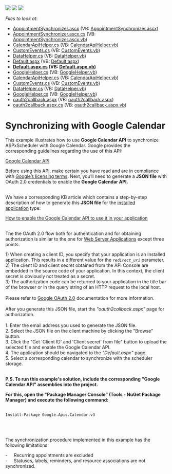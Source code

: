 <!-- default badges list -->
![](https://img.shields.io/endpoint?url=https://codecentral.devexpress.com/api/v1/VersionRange/128547943/16.1.4%2B)
[![](https://img.shields.io/badge/Open_in_DevExpress_Support_Center-FF7200?style=flat-square&logo=DevExpress&logoColor=white)](https://supportcenter.devexpress.com/ticket/details/E502)
[![](https://img.shields.io/badge/📖_How_to_use_DevExpress_Examples-e9f6fc?style=flat-square)](https://docs.devexpress.com/GeneralInformation/403183)
<!-- default badges end -->
<!-- default file list -->
*Files to look at*:

* [AppointmentSynchronizer.ascx](./CS/WebApplication2/AppointmentSynchronizer.ascx) (VB: [AppointmentSynchronizer.ascx](./VB/WebApplication2/AppointmentSynchronizer.ascx))
* [AppointmentSynchronizer.ascx.cs](./CS/WebApplication2/AppointmentSynchronizer.ascx.cs) (VB: [AppointmentSynchronizer.ascx.vb](./VB/WebApplication2/AppointmentSynchronizer.ascx.vb))
* [CalendarApiHelper.cs](./CS/WebApplication2/CalendarApiHelper.cs) (VB: [CalendarApiHelper.vb](./VB/WebApplication2/CalendarApiHelper.vb))
* [CustomEvents.cs](./CS/WebApplication2/CustomEvents.cs) (VB: [CustomEvents.vb](./VB/WebApplication2/CustomEvents.vb))
* [DataHelper.cs](./CS/WebApplication2/DataHelper.cs) (VB: [DataHelper.vb](./VB/WebApplication2/DataHelper.vb))
* [Default.aspx](./CS/WebApplication2/Default.aspx) (VB: [Default.aspx](./VB/WebApplication2/Default.aspx))
* **[Default.aspx.cs](./CS/WebApplication2/Default.aspx.cs) (VB: [Default.aspx.vb](./VB/WebApplication2/Default.aspx.vb))**
* [GoogleHelper.cs](./CS/WebApplication2/GoogleHelper.cs) (VB: [GoogleHelper.vb](./VB/WebApplication2/GoogleHelper.vb))
* [CalendarApiHelper.cs](./CS/WebApplication2/Helpers/CalendarApiHelper.cs) (VB: [CalendarApiHelper.vb](./VB/WebApplication2/Helpers/CalendarApiHelper.vb))
* [CustomEvents.cs](./CS/WebApplication2/Helpers/CustomEvents.cs) (VB: [CustomEvents.vb](./VB/WebApplication2/Helpers/CustomEvents.vb))
* [DataHelper.cs](./CS/WebApplication2/Helpers/DataHelper.cs) (VB: [DataHelper.vb](./VB/WebApplication2/Helpers/DataHelper.vb))
* [GoogleHelper.cs](./CS/WebApplication2/Helpers/GoogleHelper.cs) (VB: [GoogleHelper.vb](./VB/WebApplication2/Helpers/GoogleHelper.vb))
* [oauth2callback.aspx](./CS/WebApplication2/oauth2callback.aspx) (VB: [oauth2callback.aspx](./VB/WebApplication2/oauth2callback.aspx))
* [oauth2callback.aspx.cs](./CS/WebApplication2/oauth2callback.aspx.cs) (VB: [oauth2callback.aspx.vb](./VB/WebApplication2/oauth2callback.aspx.vb))
<!-- default file list end -->
# Synchronizing with Google Calendar


<p>This example illustrates how to use <strong>Google Calendar API</strong> to synchronize ASPxScheduler with Google Calendar. Google provides the corresponding guidelines regarding the use of this API:</p>
<p><a href="https://developers.google.com/google-apps/calendar/quickstart/dotnet">Google Calendar API</a> </p>
<p>Before using this API, make certain you have read and are in compliance with <a href="https://developers.google.com/site-policies">Google’s licensing terms</a>. Next, you’ll need to generate a <strong>JSON file</strong> with OAuth 2.0 credentials to enable the <strong>Google Calendar API.</strong></p>
<p><br>We have a corresponding KB article which contains a step-by-step description of how to generate this <strong>JSON file </strong>for the <a href="https://developers.google.com/identity/protocols/OAuth2">installed application</a> type:</p>
<p><a href="https://www.devexpress.com/Support/Center/p/T267842">How to enable the Google Calendar API to use it in your application</a></p>
<p><br>The the OAuth 2.0 flow both for authentication and for obtaining authorization is similar to the one for <a href="https://developers.google.com/api-client-library/python/auth/web-app">Web Server Applications</a> except three points:</p>
<p>1) When creating a client ID, you specify that your application is an Installed application. This results in a different value for the <em><code>redirect_uri</code></em> parameter. <br>2) The client ID and client secret obtained from the API Console are embedded in the source code of your application. In this context, the client secret is obviously not treated as a secret. <br>3) The authorization code can be returned to your application in the title bar of the browser or in the query string of an HTTP request to the local host. <br><br>Please refer to <a href="https://developers.google.com/api-client-library/python/auth/installed-app">Google OAuth 2.0</a> documentation for more information.<br><br>After you generate this JSON file, start the<em> "oauth2callback.aspx"</em> page for authorization. <br><br>1. Enter the email address you used to generate the JSON file.<br>2. Select the JSON file on the client machine by clicking the "Browse" button.<br>3. Click the "Get 'Client ID' and 'Client secret' from file" button to upload the selected file and enable the Google Calendar API.<br>4. The application should be navigated to the <em>"Default.aspx"</em> page.<br>5. Select a corresponding calendar to synchronize with the scheduler storage.<br><br></p>
<p><strong>P.S. To run this example's solution, include the corresponding "Google Calendar API" assemblies into the project.</strong></p>
<p><strong>For this, open the "Package Manager Console" (Tools - NuGet Package Manager) and execute the following command:</strong><br><br></p>
<pre class="prettyprint notranslate"><code>Install-Package Google.Apis.Calendar.v3</code></pre>
<p><br><br></p>
<p>The synchronization procedure implemented in this example has the following limitations: </p>
<p>-     Recurring appointments are excluded<br>-     Statuses, labels, reminders, and resource associations are not synchronized.</p>

<br/>


